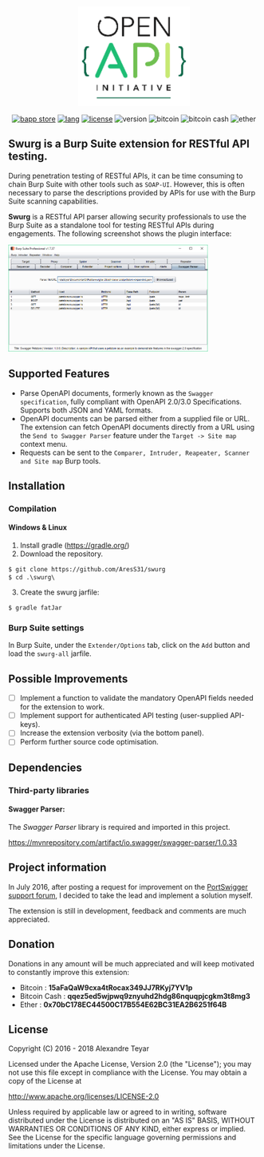 <p align="center">
  <img alt="logo" src="https://raw.githubusercontent.com/AresS31/swurg/master/images/logo2.png" height="200">
  <p align="center">
      <a href="https://portswigger.net/bappstore/6bf7574b632847faaaa4eb5e42f1757c"><img alt="bapp store" src="https://img.shields.io/badge/BApp-Published-orange.svg"></a>
      <a href="https://www.java.com"><img alt="lang" src="https://img.shields.io/badge/Lang-Java-blue.svg"></a>
      <a href="https://opensource.org/licenses/Apache-2.0"><img alt="license" src="https://img.shields.io/badge/License-Apache%202.0-red.svg"></a>
      <img alt="version" src="https://img.shields.io/badge/Version-2.2-green.svg">
      <img alt="bitcoin" src="https://img.shields.io/badge/Bitcoin-15aFaQaW9cxa4tRocax349JJ7RKyj7YV1p-yellow.svg">
      <img alt="bitcoin cash" src="https://img.shields.io/badge/Bitcoin%20Cash-qqez5ed5wjpwq9znyuhd2hdg86nquqpjcgkm3t8mg3-yellow.svg">
      <img alt="ether" src="https://img.shields.io/badge/Ether-0x70bC178EC44500C17B554E62BC31EA2B6251f64B-yellow.svg">
  </p>
</p>

## Swurg is a Burp Suite extension for RESTful API testing.
During penetration testing of RESTful APIs, it can be time consuming to chain Burp Suite with other tools such as `SOAP-UI`. However, this is often necessary to parse the descriptions provided by APIs for use with the Burp Suite scanning capabilities. 

**Swurg** is a RESTful API parser allowing security professionals to use the Burp Suite as a standalone tool for testing RESTful APIs during engagements. The following screenshot shows the plugin interface:

<img alt="ui" src="https://raw.githubusercontent.com/AresS31/swurg/master/images/ui.png" width="400" />

## Supported Features
* Parse OpenAPI documents, formerly known as the `Swagger specification`, fully compliant with OpenAPI 2.0/3.0 Specifications. Supports both JSON and YAML formats.
* OpenAPI documents can be parsed either from a supplied file or URL. The extension can fetch OpenAPI documents directly from a URL using the `Send to Swagger Parser` feature under the `Target -> Site map` context menu.
* Requests can be sent to the `Comparer, Intruder, Reapeater, Scanner and Site map` Burp tools.

## Installation
### Compilation 
#### Windows & Linux
1. Install gradle (<https://gradle.org/>)
2. Download the repository.
```console
$ git clone https://github.com/AresS31/swurg
$ cd .\swurg\
```
3. Create the swurg jarfile:
```console
$ gradle fatJar
```

### Burp Suite settings
In Burp Suite, under the `Extender/Options` tab, click on the `Add` button and load the `swurg-all` jarfile. 

## Possible Improvements
- [ ] Implement a function to validate the mandatory OpenAPI fields needed for the extension to work.
- [ ] Implement support for authenticated API testing (user-supplied API-keys).
- [ ] Increase the extension verbosity (via the bottom panel).
- [ ] Perform further source code optimisation.

## Dependencies
### Third-party libraries
#### Swagger Parser:
The *Swagger Parser* library is required and imported in this project. 

<https://mvnrepository.com/artifact/io.swagger/swagger-parser/1.0.33>

## Project information
In July 2016, after posting a request for improvement on the [PortSwigger support forum](https://support.portswigger.net/customer/portal/questions/16358278-swagger-parser-and-wsdler-improvement), I decided to take the lead and implement a solution myself.

The extension is still in development, feedback and comments are much appreciated.

## Donation
Donations in any amount will be much appreciated and will keep motivated to constantly improve this extension:
* Bitcoin       : **15aFaQaW9cxa4tRocax349JJ7RKyj7YV1p**
* Bitcoin Cash  : **qqez5ed5wjpwq9znyuhd2hdg86nquqpjcgkm3t8mg3**
* Ether         : **0x70bC178EC44500C17B554E62BC31EA2B6251f64B**

## License
Copyright (C) 2016 - 2018 Alexandre Teyar

Licensed under the Apache License, Version 2.0 (the "License");
you may not use this file except in compliance with the License.
You may obtain a copy of the License at

<http://www.apache.org/licenses/LICENSE-2.0>

Unless required by applicable law or agreed to in writing, software
distributed under the License is distributed on an "AS IS" BASIS,
WITHOUT WARRANTIES OR CONDITIONS OF ANY KIND, either express or implied.
See the License for the specific language governing permissions and
limitations under the License.
